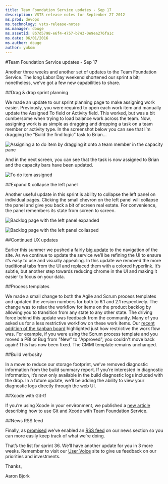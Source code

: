 ```yaml
---
title: Team Foundation Service updates - Sep 17
description: VSTS release notes for September 27 2012
ms.prod: devops
ms.technology: vsts-release-notes
ms.manager: douge
ms.assetid: 8b7d5798-e6f4-4757-b743-0e9ea276fa1c
ms.date: 06/01/2016
ms.author: douge
author: yukom
---
```


#Team Foundation Service updates - Sep 17

Another three weeks and another set of updates to the Team Foundation Service. The long Labor Day weekend shortened our sprint a bit; nonetheless, we’ve got a few new capabilities to share.

##Drag & drop sprint planning

We made an update to our sprint planning page to make assigning work easier. Previously, you were required to open each work item and manually update the Assigned To field or Activity field. This worked, but was a bit cumbersome when trying to load balance work across the team. Now, assigning work is as simple as dragging and dropping a task on a team member or activity type. In the screenshot below you can see that I’m dragging the “Build the find logic” task to Brian…

![Assigning a to do item by dragging it onto a team member in the capacity pane](_img/9_17_01.png)

And in the next screen, you can see that the task is now assigned to Brian and the capacity bars have been updated.

![To do item assigned](_img/9_17_02.png)

##Expand & collapse the left panel

Another useful update in this sprint is ability to collapse the left panel on individual pages. Clicking the small chevron on the left panel will collapse the panel and give you back a bit of screen real estate. For convenience, the panel remembers its state from screen to screen.

![Backlog page with the left panel expanded](_img/9_17_03.png)

![Backlog page with the left panel collasped](_img/9_17_04.png)

##Continued UX updates

Earlier this summer we pushed a fairly [big update](http://blogs.msdn.com/b/bharry/archive/2012/07/16/team-foundation-service-updates-7-16.aspx) to the navigation of the site. As we continue to update the service we’ll be refining the UI to ensure it’s easy to use and visually appealing. In this update we removed the more traditional tabs from the UI and replaced them with a colored hyperlink. It’s subtle, but another step towards reducing chrome in the UI and making it easier to focus on your data.

##Process templates

We made a small change to both the Agile and Scrum process templates and updated the version numbers for both to 6.1 and 2.1 respectively. The change was to relax the workflow for items on the product backlog by allowing you to transition from any state to any other state. The driving force behind this update was feedback from the community. Many of you asked us for a less restrictive workflow on these work items. Our [recent addition of the kanban board](aug-13-team-services.md) highlighted just how restrictive the work flow was. For example, if you were using the Scrum process template and you moved a PBI or Bug from "New" to "Approved", you couldn't move back again! This has now been fixed. The CMMI template remains unchanged.

##Build verbosity

In a move to reduce our storage footprint, we’ve removed diagnostic information from the build summary report. If you’re interested in diagnostic information, it’s now only available in the build diagnostic logs included with the drop. In a future update, we’ll be adding the ability to view your diagnostic logs directly through the web UI.

##Xcode with Git-tf

If you’re using Xcode in your environment, we published a [new article](https://docs.microsoft.com/vsts/git/share-your-code-in-git-xcode?view=vsts) describing how to use Git and Xcode with Team Foundation Service.

##News RSS feed

Finally, as [promised](http://blogs.msdn.com/b/bharry/archive/2012/08/27/team-foundation-service-updates-8-27.aspx) we’ve enabled an [RSS feed](https://www.visualstudio.com/team-services/release-notes-feed/?feed=release-notes-feed) on our news section so you can more easily keep track of what we’re doing.

That’s the list for sprint 36. We’ll have another update for you in 3 more weeks. Remember to visit our [User Voice](https://visualstudio.uservoice.com/forums/330519-vso) site to give us feedback on our priorities and investments.

Thanks,

Aaron Bjork